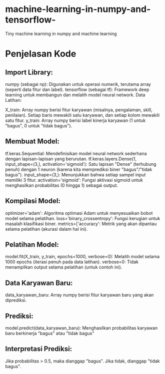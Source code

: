 # machine-learning-in-numpy-and-tensorflow-
Tiny machine learning in numpy and machine learning

# Penjelasan Kode

## Import Library:

numpy (sebagai np): Digunakan untuk operasi numerik, terutama array (seperti data fitur dan label).
tensorflow (sebagai tf): Framework deep learning untuk membangun dan melatih model neural network.
Data Latihan:

X_train: Array numpy berisi fitur karyawan (misalnya, pengalaman, skill, penilaian). Setiap baris mewakili satu karyawan, dan setiap kolom mewakili satu fitur.
y_train: Array numpy berisi label kinerja karyawan (1 untuk "bagus", 0 untuk "tidak bagus").

## Membuat Model:

tf.keras.Sequential: Mendefinisikan model neural network sederhana dengan lapisan-lapisan yang berurutan.
tf.keras.layers.Dense(1, input_shape=(3,), activation='sigmoid'):
Satu lapisan "Dense" (terhubung penuh) dengan 1 neuron (karena kita memprediksi biner "bagus"/"tidak bagus").
input_shape=(3,): Menunjukkan bahwa setiap sampel input memiliki 3 fitur.
activation='sigmoid': Fungsi aktivasi sigmoid untuk menghasilkan probabilitas (0 hingga 1) sebagai output.

## Kompilasi Model:

optimizer='adam': Algoritma optimasi Adam untuk menyesuaikan bobot model selama pelatihan.
loss='binary_crossentropy': Fungsi kerugian untuk masalah klasifikasi biner.
metrics=['accuracy': Metrik yang akan dipantau selama pelatihan (akurasi dalam hal ini).

## Pelatihan Model:

model.fit(X_train, y_train, epochs=1000, verbose=0):
Melatih model selama 1000 epochs (iterasi penuh pada data latihan).
verbose=0: Tidak menampilkan output selama pelatihan (untuk contoh ini).

## Data Karyawan Baru:

data_karyawan_baru: Array numpy berisi fitur karyawan baru yang akan diprediksi.

## Prediksi:

model.predict(data_karyawan_baru): Menghasilkan probabilitas karyawan baru berkinerja "bagus" atau "tidak bagus"

## Interpretasi Prediksi:

Jika probabilitas > 0.5, maka dianggap "bagus".
Jika tidak, dianggap "tidak bagus".
